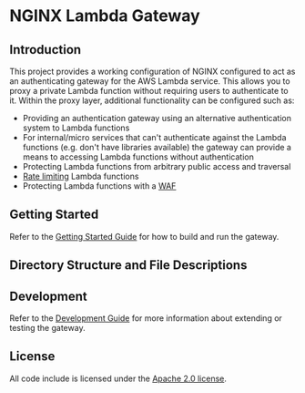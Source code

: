 # NGINX Lambda Gateway

## Introduction

This project provides a working configuration of NGINX configured to act as an authenticating gateway for the AWS Lambda service. This allows you to proxy a private Lambda function without requiring users to authenticate to it. Within the proxy layer, additional functionality can be configured such as:

- Providing an authentication gateway using an alternative authentication
   system to Lambda functions
- For internal/micro services that can't authenticate against the Lambda functions
   (e.g. don't have libraries available) the gateway can provide a means
   to accessing Lambda functions without authentication
- Protecting Lambda functions from arbitrary public access and traversal
- [Rate limiting](http://nginx.org/en/docs/http/ngx_http_limit_req_module.html) Lambda functions
- Protecting Lambda functions with a [WAF](https://docs.nginx.com/nginx-waf/)

## Getting Started

Refer to the [Getting Started Guide](docs/getting_started.md) for how to build and run the gateway.

## Directory Structure and File Descriptions

## Development

Refer to the [Development Guide](docs/development.md) for more information about extending or testing the gateway.

## License

All code include is licensed under the [Apache 2.0 license](LICENSE.txt).
